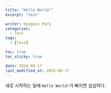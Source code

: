 ```yaml
---
title: "Hello World!"
excerpt: "test"

writer: Hyogeun Park
categories:
  - Test
tags:
  - [Test]

toc: true
toc_sticky: true

date: 2024-08-17
last_modified_at: 2024-08-17
---
```


새로 시작하는 일에 `Hello World!`가 빠지면 섭섭하다.

